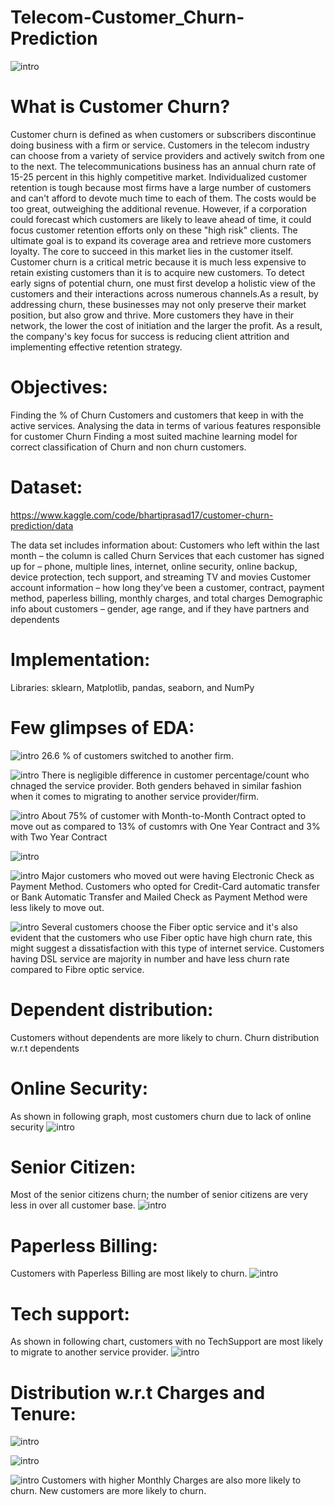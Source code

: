 # Telecom-Customer_Churn-Prediction
![intro](https://github.com/Abhishekshaw2002/Telecom-Customer_Churn-Prediction/blob/fbe8a394bed2e2b843db73672b2d6f03f0bb0012/Output/customer%20churn.jpeg)

# What is Customer Churn?
Customer churn is defined as when customers or subscribers discontinue doing business with a firm or service.
Customers in the telecom industry can choose from a variety of service providers and actively switch from one to the next. The telecommunications business has an annual churn rate of 15-25 percent in this highly competitive market.
Individualized customer retention is tough because most firms have a large number of customers and can't afford to devote much time to each of them. The costs would be too great, outweighing the additional revenue. However, if a corporation could forecast which customers are likely to leave ahead of time, it could focus customer retention efforts only on these "high risk" clients. The ultimate goal is to expand its coverage area and retrieve more customers loyalty. The core to succeed in this market lies in the customer itself.
Customer churn is a critical metric because it is much less expensive to retain existing customers than it is to acquire new customers.
To detect early signs of potential churn, one must first develop a holistic view of the customers and their interactions across numerous channels.As a result, by addressing churn, these businesses may not only preserve their market position, but also grow and thrive. More customers they have in their network, the lower the cost of initiation and the larger the profit. As a result, the company's key focus for success is reducing client attrition and implementing effective retention strategy.

# Objectives:
Finding the % of Churn Customers and customers that keep in with the active services.
Analysing the data in terms of various features responsible for customer Churn
Finding a most suited machine learning model for correct classification of Churn and non churn customers.

# Dataset:
https://www.kaggle.com/code/bhartiprasad17/customer-churn-prediction/data

The data set includes information about:
Customers who left within the last month – the column is called Churn
Services that each customer has signed up for – phone, multiple lines, internet, online security, online backup, device protection, tech support, and streaming TV and movies
Customer account information – how long they’ve been a customer, contract, payment method, paperless billing, monthly charges, and total charges
Demographic info about customers – gender, age range, and if they have partners and dependents

# Implementation:
Libraries: sklearn, Matplotlib, pandas, seaborn, and NumPy

# Few glimpses of EDA:

![intro](https://github.com/Abhishekshaw2002/Telecom-Customer_Churn-Prediction/blob/6999a1d13bf37fbb31b3307bea3f4e0528749199/Output/Churn%20Distribution.png)
26.6 % of customers switched to another firm.

![intro](https://github.com/Abhishekshaw2002/Telecom-Customer_Churn-Prediction/blob/6999a1d13bf37fbb31b3307bea3f4e0528749199/Output/distributionWRTGender.PNG)
There is negligible difference in customer percentage/count who chnaged the service provider. Both genders behaved in similar fashion when it comes to migrating to another service provider/firm.

![intro](https://github.com/Abhishekshaw2002/Telecom-Customer_Churn-Prediction/blob/6999a1d13bf37fbb31b3307bea3f4e0528749199/Output/Contract%20distribution.png)
About 75% of customer with Month-to-Month Contract opted to move out as compared to 13% of customrs with One Year Contract and 3% with Two Year Contract

![intro](https://github.com/Abhishekshaw2002/Telecom-Customer_Churn-Prediction/blob/6999a1d13bf37fbb31b3307bea3f4e0528749199/Output/payment%20methods.png)

![intro](https://github.com/Abhishekshaw2002/TelecomCustomer_ChurnPrediction/blob/6999a1d13bf37fbb31b3307bea3f4e0528749199/Output/payment%20ethods%20with%20respectto%20churn.PNG) Major customers who moved out were having Electronic Check as Payment Method. Customers who opted for Credit-Card automatic transfer or Bank Automatic Transfer and Mailed Check as Payment Method were less likely to move out.

![intro](https://github.com/Abhishekshaw2002/Telecom-Customer_Churn-Prediction/blob/6999a1d13bf37fbb31b3307bea3f4e0528749199/Output/internet%20services.PNG)
Several customers choose the Fiber optic service and it's also evident that the customers who use Fiber optic have high churn rate, this might suggest a dissatisfaction with this type of internet service. Customers having DSL service are majority in number and have less churn rate compared to Fibre optic service.

# Dependent distribution:
Customers without dependents are more likely to churn. Churn distribution w.r.t dependents

# Online Security:
As shown in following graph, most customers churn due to lack of online security
![intro](https://github.com/Abhishekshaw2002/Telecom-Customer_Churn-Prediction/blob/543524594cdfd1f9b2ed0004d867c73944699ac7/Output/onlineSecurity.PNG)

# Senior Citizen:
Most of the senior citizens churn; the number of senior citizens are very less in over all customer base.
![intro](https://github.com/Abhishekshaw2002/Telecom-Customer_Churn-Prediction/blob/543524594cdfd1f9b2ed0004d867c73944699ac7/Output/seniorCitzen.PNG
)

# Paperless Billing:
Customers with Paperless Billing are most likely to churn.
![intro](https://github.com/Abhishekshaw2002/Telecom-Customer_Churn-Prediction/blob/543524594cdfd1f9b2ed0004d867c73944699ac7/Output/billing.PNG)


# Tech support:
As shown in following chart, customers with no TechSupport are most likely to migrate to another service provider.
![intro](https://github.com/Abhishekshaw2002/Telecom-Customer_Churn-Prediction/blob/543524594cdfd1f9b2ed0004d867c73944699ac7/Output/techSupport.PNG)

# Distribution w.r.t Charges and Tenure:
![intro](https://github.com/Abhishekshaw2002/Telecom-Customer_Churn-Prediction/blob/543524594cdfd1f9b2ed0004d867c73944699ac7/Output/carges%20distribution.PNG)

![intro](https://github.com/Abhishekshaw2002/Telecom-Customer_Churn-Prediction/blob/543524594cdfd1f9b2ed0004d867c73944699ac7/Output/total%20charges.PNG)

![intro](https://github.com/Abhishekshaw2002/Telecom-Customer_Churn-Prediction/blob/543524594cdfd1f9b2ed0004d867c73944699ac7/Output/tenure%20and%20churn.PNG)
Customers with higher Monthly Charges are also more likely to churn.
New customers are more likely to churn.

